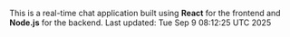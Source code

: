 This is a real-time chat application built using **React** for the frontend and **Node.js** for the backend.
Last updated: Tue Sep  9 08:12:25 UTC 2025

